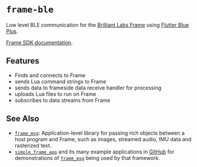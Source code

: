 # `frame-ble`

Low level BLE communication for the [Brilliant Labs Frame](https://brilliant.xyz/) using [Flutter Blue Plus](https://pub.dev/packages/flutter_blue_plus).

[Frame SDK documentation](https://docs.brilliant.xyz/frame/frame-sdk/).

## Features

* Finds and connects to Frame
* sends Lua command strings to Frame
* sends data to frameside data receive handler for processing
* uploads Lua files to run on Frame
* subscribes to data streams from Frame

## See Also

* [`frame_msg`](https://pub.dev/packages/frame_msg): Application-level library for passing rich objects between a host program and Frame, such as images, streamed audio, IMU data and rasterized text.
* [`simple_frame_app`](https://pub.dev/packages/simple_frame_app) and its many example applications in [GitHub](https://github.com/CitizenOneX?tab=repositories) for demonstrations of [`frame_msg`](https://pub.dev/packages/frame_msg) being used by that framework.
